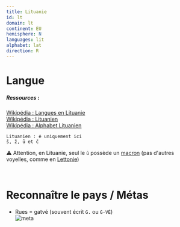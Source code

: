 ```yaml
---
title: Lituanie
id: lt
domain: lt
continent: EU
hemisphere: N
languages: lit
alphabet: lat
direction: R
---
```


# Langue

##### Ressources :

[Wikipédia : Langues en Lituanie](https://fr.wikipedia.org/wiki/Langues_en_Lituanie)  
[Wikipédia : Lituanien](https://fr.wikipedia.org/wiki/Lituanien)  
[Wikipédia : Alphabet Lituanien](https://fr.wikipedia.org/wiki/Alphabet_lituanien)

```
Lituanien : ė uniquement ici 
š, ž, ū et č
```

:warning: Attention, en Lituanie, seul le `ū` possède un [macron](https://fr.wikipedia.org/wiki/Macron_(diacritique)) (pas d'autres voyelles, comme en [Lettonie](/flag/lv))

<br/>

# Reconnaître le pays / Métas

- Rues = gatvé (souvent écrit `G.` ou `G-VÉ`)  
  ![meta](/images/lt_geoguessr.png)

